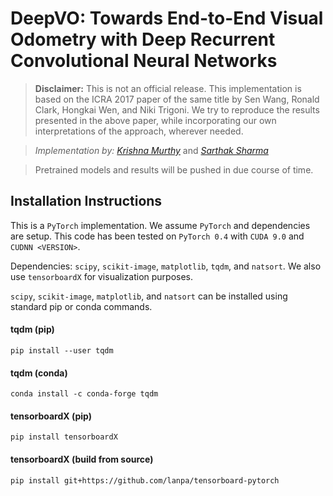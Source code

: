 # DeepVO: Towards End-to-End Visual Odometry with Deep Recurrent Convolutional Neural Networks

> **Disclaimer:** This is not an official release. This implementation is based on the ICRA 2017 paper of the same title by Sen Wang, Ronald Clark, Hongkai Wen, and Niki Trigoni. We try to reproduce the results presented in the above paper, while incorporating our own interpretations of the approach, wherever needed.


> *Implementation by:* [*Krishna Murthy*](https://krrish94.github.io) and [*Sarthak Sharma*](https://mila.quebec/en/person/sarthak-sharma/)

> Pretrained models and results will be pushed in due course of time.

## Installation Instructions

This is a `PyTorch` implementation. We assume `PyTorch` and dependencies are setup. This code has been tested on `PyTorch 0.4` with `CUDA 9.0` and `CUDNN <VERSION>`.

Dependencies: `scipy`, `scikit-image`, `matplotlib`, `tqdm`, and `natsort`.
We also use `tensorboardX` for visualization purposes.

`scipy`, `scikit-image`, `matplotlib`, and `natsort` can be installed using standard pip or conda commands.

#### tqdm (pip)
```
pip install --user tqdm
```

#### tqdm (conda)
```
conda install -c conda-forge tqdm
```

#### tensorboardX (pip)
```
pip install tensorboardX
```

#### tensorboardX (build from source)
```
pip install git+https://github.com/lanpa/tensorboard-pytorch
```
